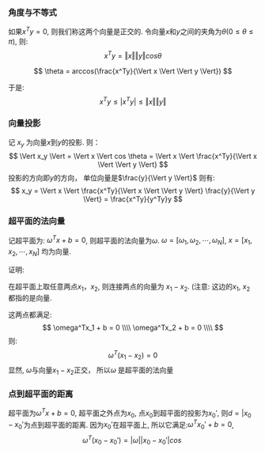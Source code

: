 
### 角度与不等式
如果$x^Ty = 0$, 则我们称这两个向量是正交的.
令向量$x$和$y$之间的夹角为$\theta (0 \leq \theta \leq \pi)$, 则:
$$
x^Ty = \Vert x \Vert \Vert y \Vert cos \theta
$$

$$
\theta = arccos(\frac{x^Ty}{\Vert x \Vert \Vert y \Vert})
$$

于是:
$$x^Ty \leq \vert x^Ty \vert \leq \Vert x \Vert \Vert y \Vert
$$

### 向量投影
记 $x_y$ 为向量$x$到$y$的投影. 则：
$$
\Vert x_y \Vert = \Vert x \Vert  cos \theta = \Vert x \Vert \frac{x^Ty}{\Vert x \Vert \Vert y \Vert}
$$
投影的方向即$y$的方向， 单位向量是$\frac{y}{\Vert y \Vert}$ 则有:
$$
x_y = \Vert x \Vert \frac{x^Ty}{\Vert x \Vert \Vert y \Vert} \frac{y}{\Vert y \Vert} = \frac{x^Ty}{y^Ty}y
$$

### 超平面的法向量
记超平面为: $\omega^Tx + b = 0$, 则超平面的法向量为$\omega$.  $\omega = [\omega_1, \omega_2, \cdots, \omega_N]$, $x = [x_1, x_2, \cdots, x_N]$ 均为向量.

证明:

在超平面上取任意两点$x_1， x_2$, 则连接两点的向量为 $x_1 - x_2$. (注意: 这边的$x_1$, $x_2$ 都指的是向量.

这两点都满足:
$$
\omega^Tx_1 + b = 0  \\\\
\omega^Tx_2 + b = 0  \\\\
$$
则:
$$
\omega^T(x_1 - x_2) = 0
$$
显然, $\omega$与向量$x_1 - x_2$正交， 所以$\omega$ 是超平面的法向量

### 点到超平面的距离
超平面为$\omega^Tx + b = 0$,    超平面之外点为$x_0$, 点$x_0$到超平面的投影为$x_0'$, 则$d = \vert x_0 - x_0'$为点到超平面的距离.
因为$x_0'$在超平面上, 所以它满足:$\omega^Tx_0' + b = 0$, 
$$
\omega^T(x_0 - x_0') = \vert \omega \vert \vert x_0 - x_0' \vert cos\
$$



